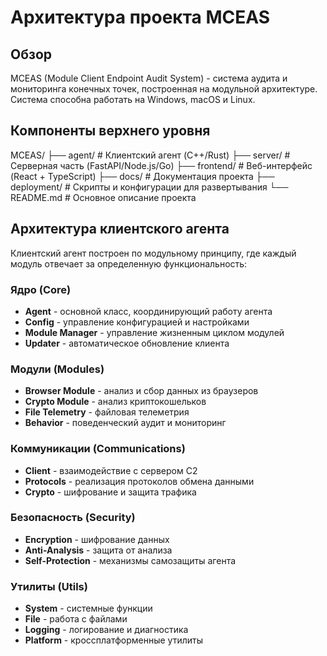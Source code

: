 # Архитектура проекта MCEAS

## Обзор

MCEAS (Module Client Endpoint Audit System) - система аудита и мониторинга конечных точек, построенная на модульной архитектуре. Система способна работать на Windows, macOS и Linux.

## Компоненты верхнего уровня
MCEAS/
├── agent/                # Клиентский агент (C++/Rust)
├── server/               # Серверная часть (FastAPI/Node.js/Go)
├── frontend/             # Веб-интерфейс (React + TypeScript)
├── docs/                 # Документация проекта
├── deployment/           # Скрипты и конфигурации для развертывания
└── README.md             # Основное описание проекта
## Архитектура клиентского агента

Клиентский агент построен по модульному принципу, где каждый модуль отвечает за определенную функциональность:

### Ядро (Core)
- **Agent** - основной класс, координирующий работу агента
- **Config** - управление конфигурацией и настройками
- **Module Manager** - управление жизненным циклом модулей
- **Updater** - автоматическое обновление клиента

### Модули (Modules)
- **Browser Module** - анализ и сбор данных из браузеров
- **Crypto Module** - анализ криптокошельков
- **File Telemetry** - файловая телеметрия
- **Behavior** - поведенческий аудит и мониторинг

### Коммуникации (Communications)
- **Client** - взаимодействие с сервером C2
- **Protocols** - реализация протоколов обмена данными
- **Crypto** - шифрование и защита трафика

### Безопасность (Security)
- **Encryption** - шифрование данных
- **Anti-Analysis** - защита от анализа
- **Self-Protection** - механизмы самозащиты агента

### Утилиты (Utils)
- **System** - системные функции
- **File** - работа с файлами
- **Logging** - логирование и диагностика
- **Platform** - кроссплатформенные утилиты